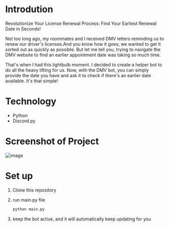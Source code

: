 # Introdution
Revolutionize Your License Renewal Process: Find Your Earliest Renewal Date in Seconds!

Not too long ago, my roommates and I received DMV letters reminding us to renew our driver's licenses.And you know how it goes; we wanted to get it sorted out as quickly as possible. But let me tell you, trying to navigate the DMV website to find an earlier appointment date was taking so much time.

That's when I had this lightbulb moment. I decided to create a helper bot to do all the heavy lifting for us. 
Now, with the DMV bot, you can simply provide the date you have and ask it to check if there's an earlier date available. It's that simple!

# Technology

- Python 
- Discord.py 

# Screenshot of Project

![image](https://github.com/pennywangpw/dmv_practice/assets/114206215/911fad03-597f-4b12-9eff-98a7b23cf9b7)

# Set up

1.  Clone this repository 
2.  run main.py file
   
    ```bash
    python main.py
    ```
3.  keep the bot active, and it will automatically keep updating for you 
